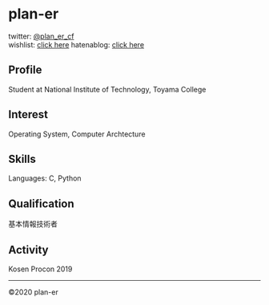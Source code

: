 # plan-er
twitter: [@plan_er_cf](https://twitter.com/plan_er_cf)  
wishlist: [click here](https://www.amazon.jp/hz/wishlist/ls/2T7OLCN82PDAG?ref_=wl_share)
hatenablog: [click here](https://plan-erbii.hatenablog.com/)
## Profile
Student at National Institute of Technology, Toyama College
## Interest
Operating System, Computer Archtecture
## Skills
Languages: C, Python
## Qualification
基本情報技術者
## Activity
Kosen Procon 2019  
***
©2020 plan-er

